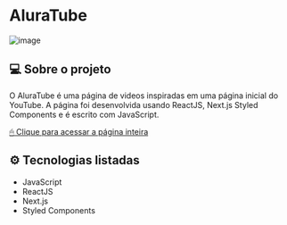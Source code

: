 # AluraTube
![image](https://user-images.githubusercontent.com/95860101/201545901-edbf0fe8-fe6b-43bb-afb9-6601373d5f66.png)

## 💻 Sobre o projeto

O AluraTube é uma página de videos inspiradas em uma página inicial do YouTube. A página foi desenvolvida usando ReactJS, Next.js Styled Components e é escrito com JavaScript.


[ 🖱 Clique para acessar a página inteira](https://alura-tube-orpin.vercel.app/)

## ⚙ Tecnologias listadas

- JavaScript
- ReactJS
- Next.js
- Styled Components

